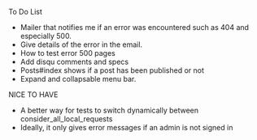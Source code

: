 To Do List

* Mailer that notifies me if an error was encountered such as 404 and especially 500.
* Give details of the error in the email.
* How to test error 500 pages
* Add disqu comments and specs
* Posts#index shows if a post has been published or not
* Expand and collapsable menu bar.

NICE TO HAVE
* A better way for tests to switch dynamically between consider_all_local_requests
* Ideally, it only gives error messages if an admin is not signed in